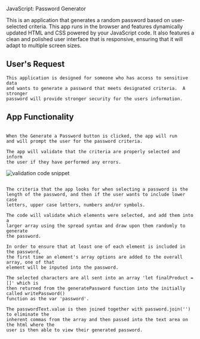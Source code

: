 JavaScript: Password Generator

This is an application that generates a random password based on user-selected criteria. This app runs in the browser and features dynamically updated HTML and CSS powered by your JavaScript code. It also features a clean and polished user interface that is responsive, ensuring that it will adapt to multiple screen sizes.

## User's Request

```
This application is designed for someone who has access to sensitive data
and wants to generate a password that meets designated criteria.  A stronger 
password will provide stronger security for the users information.  

```

## App Functionality

```

When the Generate a Password button is clicked, the app will run
and will prompt the user for the password criteria.  

The app will validate that the criteria are properly selected and inform
the user if they have performed any errors.

```

![validation code snippet](/assets/images/validation.jpg)

```

The criteria that the app looks for when selecting a password is the 
length of the password, and then if the user wants to include lower case 
letters, upper case letters, numbers and/or symbols.

The code will validate which elements were selected, and add them into a
larger array using the spread syntax and draw upon them randomly to generate
the password.

In order to ensure that at least one of each element is included in the password, 
the first time an element's array options are added to the overall array, one of that
element will be inputed into the password.

The selected characters are all sent into an array 'let finalProduct = []' which is
then returned from the generatePassword function into the initially called writePassword()
function as the var 'password'.  

The passwordText.value is then joined together with password.join('') to eliminate the
inherent commas from the array and then passed into the text area on the html where the
user is then able to view their generated password.  

```

